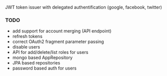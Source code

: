 JWT token issuer with delegated authentification (google, facebook, twitter)

### TODO
- add support for account merging (API endpoint)
- refresh tokens
- correct OAuth2 fragment parameter passing
- disable users
- API for add/delete/list roles for users
- mongo based AppRepository
- JPA based repositories
- password based auth for users
